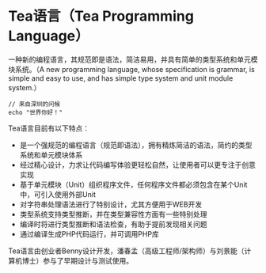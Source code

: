 # Tea语言（Tea Programming Language）
一种新的编程语言，其规范即是语法，简洁易用，并具有简单的类型系统和单元模块系统。（A new programming language, whose specification is grammar, is simple and easy to use, and has simple type system and unit module system.）

```Tea
// 来自深圳的问候
echo "世界你好！"
```

Tea语言目前有以下特点：
- 是一个强规范的编程语言（规范即语法），拥有精炼简洁的语法，简约的类型系统和单元模块体系
- 经过精心设计，力求让代码编写体验更轻松自然，让使用者可以更专注于创意实现
- 基于单元模块（Unit）组织程序文件，任何程序文件都必须包含在某个Unit中，可引入使用外部Unit
- 对字符串处理语法进行了特别设计，尤其方便用于WEB开发
- 类型系统支持类型推断，并在类型兼容性方面有一些特别处理
- 编译时将进行类型推断和语法检查，有助于提前发现相关问题
- 通过编译生成PHP代码运行，并可调用PHP库

Tea语言由创业者Benny设计开发，潘春孟（高级工程师/架构师）与刘景能（计算机博士）参与了早期设计与测试使用。

